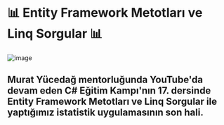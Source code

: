 # 📊 Entity Framework Metotları ve Linq Sorgular 📊
![image](https://github.com/user-attachments/assets/b72b4de4-3277-4c82-93e5-23c73f5298ee)

## Murat Yücedağ mentorluğunda YouTube'da devam eden C# Eğitim Kampı'nın 17. dersinde Entity Framework Metotları ve Linq Sorgular ile yaptığımız istatistik uygulamasının son hali.
